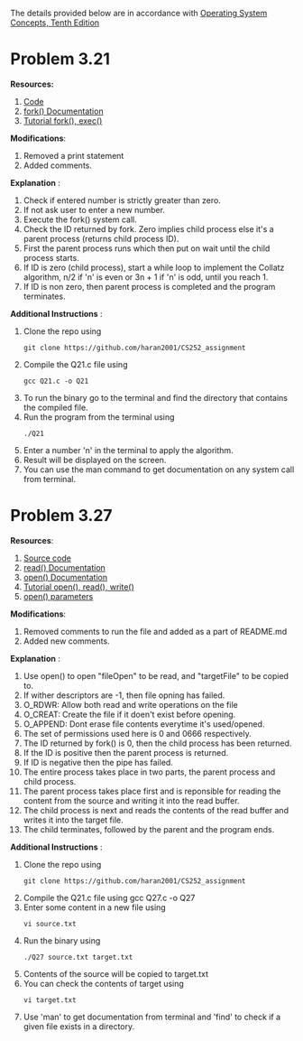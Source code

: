 The details provided below are in accordance with  [Operating System Concepts, Tenth Edition](https://codex.cs.yale.edu/avi/os-book/OS10/index.html)

# Problem 3.21

**Resources:**
1. [Code](https://github.com/SeanStaz/theCollatzConjecture.c)
2. [fork() Documentation](https://man7.org/linux/man-pages/man2/fork.2.html) 
3. [Tutorial fork(), exec()](https://www.youtube.com/watch?v=IFEFVXvjiHY)


**Modifications**:
1. Removed a print statement
2. Added comments.

 **Explanation** :
 1. Check if entered number is strictly greater than zero.
 2. If not ask user to enter a new number.
 3. Execute the fork() system call. 
 4. Check the ID returned by fork. Zero implies child process else it's a parent process (returns child process ID).
 5. First the parent process runs which then put on wait until the child process starts.
 5. If ID is zero (child process), start a while loop to implement the Collatz algorithm, n/2 if 'n' is even or 3n + 1 if 'n' is odd, until you reach 1.
 6. If ID is non zero, then parent process is completed and the program terminates.

 **Additional Instructions** :
1. Clone the repo using 
    ```
    git clone https://github.com/haran2001/CS252_assignment
    ```
2. Compile the Q21.c file using 
    ```
    gcc Q21.c -o Q21
    ```
3. To run the binary go to the terminal and find the directory that contains the compiled file. 
4. Run the program from the terminal using
    ```
    ./Q21
    ```
5. Enter a number 'n' in the terminal to apply the algorithm.
6. Result will be displayed on the screen.
6. You can use the man command to get documentation on any system call from terminal.

# Problem 3.27

**Resources**: 
1. [Source code](https://github.com/manojkmeena/OS-Project) 
2. [read() Documentation](https://man7.org/linux/man-pages/man2/read.2.html)
3. [open() Documentation](https://man7.org/linux/man-pages/man2/open.2.html)
4. [Tutorial open(), read(), write()](https://www.youtube.com/watch?v=dP3N8g7h8gY)
5. [open() parameters](https://stackoverflow.com/questions/2245193/why-does-open-create-my-file-with-the-wrong-permissions )

**Modifications**:
1. Removed comments to run the file and added as a part of README.md
2. Added new comments.

**Explanation** :
1. Use open() to open "fileOpen" to be read, and "targetFile" to be copied to.
2. If wither descriptors are -1, then file opning has failed.
3. O_RDWR: Allow both read and write operations on the file
4. O_CREAT: Create the file if it doen't exist before opening.
5. O_APPEND: Dont erase file contents everytime it's used/opened.
6. The set of permissions used here is 0 and 0666 respectively.
7. The ID returned by fork() is 0, then the child process has been returned.
8. If the ID is positive then the parent process is returned.
9. If ID is negative then the pipe has failed.
10. The entire process takes place in two parts, the parent process and child process.
11. The parent process takes place first and is reponsible for reading the content from the source and writing it into the read buffer.
12. The child process is next and reads the contents of the read buffer and writes it into the target file.
13. The child terminates, followed by the parent and the program ends.  

**Additional Instructions** :
1. Clone the repo using 
    ```
    git clone https://github.com/haran2001/CS252_assignment
    ```
2. Compile the Q21.c file using gcc Q27.c -o Q27
3. Enter some content in a new file using
    ```
    vi source.txt
    ```
4. Run the binary using
    ```
    ./Q27 source.txt target.txt
    ```
5. Contents of the source will be copied to target.txt
6. You can check the contents of target using
    ```
    vi target.txt
    ```
5. Use 'man' to get documentation from terminal and 'find' to check if a given file exists in a directory.